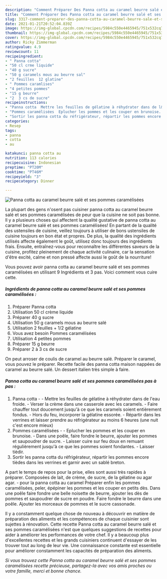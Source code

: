 ```yaml
---
description: "Comment Préparer Des Panna cotta au caramel beurre salé et ses pommes caramélisées"
title: "Comment Préparer Des Panna cotta au caramel beurre salé et ses pommes caramélisées"
slug: 3317-comment-preparer-des-panna-cotta-au-caramel-beurre-sale-et-ses-pommes-caramelisees
date: 2021-01-21T20:52:04.839Z
image: https://img-global.cpcdn.com/recipes/5984c550e4465945/751x532cq70/panna-cotta-au-caramel-beurre-sale-et-ses-pommes-caramelisees-photo-principale-de-la-recette.jpg
thumbnail: https://img-global.cpcdn.com/recipes/5984c550e4465945/751x532cq70/panna-cotta-au-caramel-beurre-sale-et-ses-pommes-caramelisees-photo-principale-de-la-recette.jpg
cover: https://img-global.cpcdn.com/recipes/5984c550e4465945/751x532cq70/panna-cotta-au-caramel-beurre-sale-et-ses-pommes-caramelisees-photo-principale-de-la-recette.jpg
author: Ricky Zimmerman
ratingvalue: 4.9
reviewcount: 11
recipeingredient:
- " Panna cotta"
- "50 cl crme liquide"
- "40 g sucre"
- "50 g caramels mous au beurre sal"
- "2 feuilles  12 glatine"
- " Pommes caramlises"
- "4 petites pommes"
- "15 g beurre"
- "2  3 cs de sucre"
recipeinstructions:
- "Panna cotta  Mettre les feuilles de gélatine à réhydrater dans de l&#39;eau froide. Verser la crème dans une casserole avec les caramels. Faire chauffer tout doucement jusqu&#39;à ce que les caramels soient entièrement fondus. Hors du feu, incorporer la gélatine essorée. Répartir dans les verrines et laisser prendre au réfrigérateur au moins 6 heures (une nuit c&#39;est encore mieux)"
- "Pommes caramélisées  Eplucher les pommes et les couper en brunoise. Dans une poêle, faire fondre le beurre, ajouter les pommes et saupoudrer de sucre. Laisser cuire sur feu doux en remuant régulièrement jusqu&#39;à ce que les pommes soient fondantes. Laisser tièdir."
- "Sortir les panna cotta du réfrigérateur, répartir les pommes encore tièdes dans les verrines et garnir avec un sablé breton."
categories:
- Resep
tags:
- panna
- cotta
- au

katakunci: panna cotta au 
nutrition: 113 calories
recipecuisine: Indonesian
preptime: "PT20M"
cooktime: "PT46M"
recipeyield: "3"
recipecategory: Dinner

---
```



![Panna cotta au caramel beurre salé et ses pommes caramélisées](https://img-global.cpcdn.com/recipes/5984c550e4465945/751x532cq70/panna-cotta-au-caramel-beurre-sale-et-ses-pommes-caramelisees-photo-principale-de-la-recette.jpg)

La plupart des gens n'osent pas cuisiner panna cotta au caramel beurre salé et ses pommes caramélisées de peur que la cuisine ne soit pas bonne. Il y a plusieurs choses qui affectent la qualité gustative de panna cotta au caramel beurre salé et ses pommes caramélisées! En partant de la qualité des ustensiles de cuisine, veillez toujours à utiliser de bons ustensiles de cuisine toujours en bon état et propres. De plus, la qualité des ingrédients utilisés affecte également le goût, utilisez donc toujours des ingrédients frais. Ensuite, entraînez-vous pour reconnaître les différentes saveurs de la cuisine, profitez pleinement de chaque activité culinaire, car la sensation d'être excité, calme et non pressé affecte aussi le goût de la nourriture!

<!--inarticleads1-->

Vous pouvez avoir panna cotta au caramel beurre salé et ses pommes caramélisées en utilisant 9 Ingrédients et 3 pas. Voici comment vous cuire cette.

##### Ingrédients de panna cotta au caramel beurre salé et ses pommes caramélisées :

1. Préparer  Panna cotta
1. Utilisation 50 cl crème liquide
1. Préparer 40 g sucre
1. Utilisation 50 g caramels mous au beurre salé
1. Utilisation 2 feuilles + 1/2 gélatine
1. Vous avez besoin  Pommes caramélisées
1. Utilisation 4 petites pommes
1. Préparer 15 g beurre
1. Préparer 2 à 3 cs de sucre


On peut arroser de coulis de caramel au beurre salé. Préparer le caramel, vous pouvez le préparer. Recette facile des panna cotta maison nappées de caramel au beurre salé. Un dessert italien très simple à faire. 

<!--inarticleads2-->

##### Panna cotta au caramel beurre salé et ses pommes caramélisées pas à pas :

1. Panna cotta -  - Mettre les feuilles de gélatine à réhydrater dans de l&#39;eau froide. - Verser la crème dans une casserole avec les caramels. - Faire chauffer tout doucement jusqu&#39;à ce que les caramels soient entièrement fondus. - Hors du feu, incorporer la gélatine essorée. - Répartir dans les verrines et laisser prendre au réfrigérateur au moins 6 heures (une nuit c&#39;est encore mieux)
1. Pommes caramélisées -  - Eplucher les pommes et les couper en brunoise. - Dans une poêle, faire fondre le beurre, ajouter les pommes et saupoudrer de sucre. - Laisser cuire sur feu doux en remuant régulièrement jusqu&#39;à ce que les pommes soient fondantes. - Laisser tièdir.
1. Sortir les panna cotta du réfrigérateur, répartir les pommes encore tièdes dans les verrines et garnir avec un sablé breton.


A part le temps de repos pour la prise, elles sont aussi très rapides à préparer. Composées de lait, de crème, de sucre, de la gélatine ou agar agar. - pour la panna cotta au caramel Préparer enfin les pommes caramélisées, peler, épépiner les pommes et les couper en petits dès. Dans une poêle faire fondre une belle noisette de beurre, ajouter les dès de pommes et saupoudrer de sucre en poudre. Faire fondre le beurre dans une poêle. Ajouter les morceaux de pommes et le sucre cassonade. 

<!--inarticleads1-->

<p>
Il y a constamment quelque chose de nouveau à découvrir en matière de préparation des aliments et les compétences de chaque cuisinier sont sujettes à rénovation. Cette recette Panna cotta au caramel beurre salé et ses pommes caramélisées n'est que quelques suggestions de recettes pour aider à améliorer les performances de votre chef. Il y a beaucoup plus d'excellentes recettes et les grands cuisiniers continuent d'essayer de les trouver tout au long de leur vie. Une connaissance constante est essentielle pour améliorer constamment les capacités de préparation des aliments.
</p>

<p>
<i>Si vous trouvez cette Panna cotta au caramel beurre salé et ses pommes caramélisées recette précieuse, partagez-la avec vos amis proches ou votre famille, merci et bonne chance.</i>
</p>
